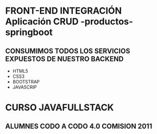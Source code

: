 # FRONT-END INTEGRACIÓN Aplicación CRUD -productos-springboot 

## CONSUMIMOS TODOS  LOS SERVICIOS EXPUESTOS DE NUESTRO BACKEND  

- HTML5
- CSS3
- BOOTSTRAP
- JAVASCRIP

# CURSO JAVAFULLSTACK
## ALUMNES  CODO A CODO 4.0  COMISION 2011
